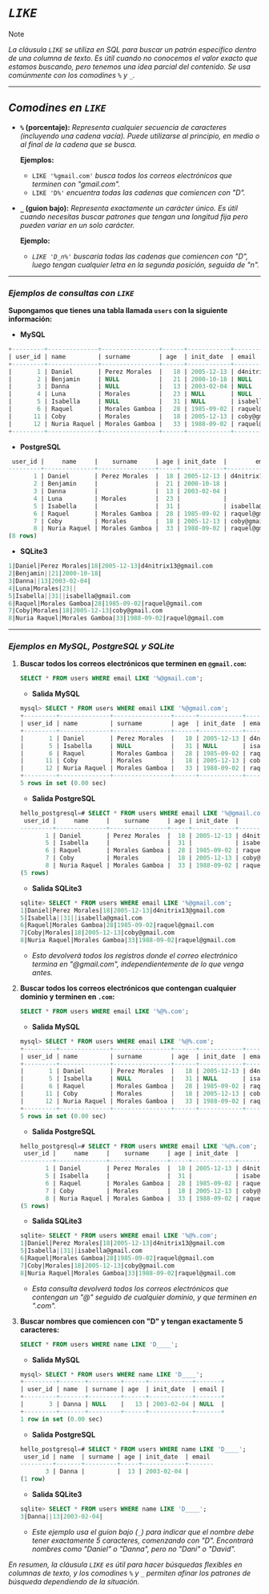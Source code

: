 <!-- Autor: Daniel Benjamin Perez Morales -->
<!-- GitHub: https://github.com/DanielPerezMoralesDev13 -->
<!-- Correo electrónico: danielperezdev@proton.me -->

# ***`LIKE`***

> [!NOTE]
> *La cláusula `LIKE` se utiliza en SQL para buscar un patrón específico dentro de una columna de texto. Es útil cuando no conocemos el valor exacto que estamos buscando, pero tenemos una idea parcial del contenido. Se usa comúnmente con los comodines `%` y `_`.*

---

## ***Comodines en `LIKE`***

- **`%` (porcentaje):** *Representa cualquier secuencia de caracteres (incluyendo una cadena vacía). Puede utilizarse al principio, en medio o al final de la cadena que se busca.*
  
  **Ejemplos:**
  - `LIKE '%gmail.com'` *busca todos los correos electrónicos que terminen con "gmail.com".*
  - `LIKE 'D%'` *encuentra todas las cadenas que comiencen con "D".*

- **`_` (guion bajo):** *Representa exactamente un carácter único. Es útil cuando necesitas buscar patrones que tengan una longitud fija pero pueden variar en un solo carácter.*
  
  **Ejemplo:**
  - *`LIKE 'D_n%'` buscaría todas las cadenas que comiencen con "D", luego tengan cualquier letra en la segunda posición, seguida de "n".*

---

### ***Ejemplos de consultas con `LIKE`***

**Supongamos que tienes una tabla llamada `users` con la siguiente información:**

- **MySQL**

```sql
+---------+--------------+----------------+------+------------+----------------------+
| user_id | name         | surname        | age  | init_date  | email                |
+---------+--------------+----------------+------+------------+----------------------+
|       1 | Daniel       | Perez Morales  |   18 | 2005-12-13 | d4nitrix13@gmail.com |
|       2 | Benjamin     | NULL           |   21 | 2000-10-18 | NULL                 |
|       3 | Danna        | NULL           |   13 | 2003-02-04 | NULL                 |
|       4 | Luna         | Morales        |   23 | NULL       | NULL                 |
|       5 | Isabella     | NULL           |   31 | NULL       | isabella@gmail.com   |
|       6 | Raquel       | Morales Gamboa |   28 | 1985-09-02 | raquel@gmail.com     |
|      11 | Coby         | Morales        |   18 | 2005-12-13 | coby@gmail.com       |
|      12 | Nuria Raquel | Morales Gamboa |   33 | 1988-09-02 | raquel@gmail.com     |
+---------+--------------+----------------+------+------------+----------------------+
```

- **PostgreSQL**

```sql
 user_id |     name     |    surname     | age | init_date  |        email
---------+--------------+----------------+-----+------------+----------------------
       1 | Daniel       | Perez Morales  |  18 | 2005-12-13 | d4nitrix13@gmail.com
       2 | Benjamin     |                |  21 | 2000-10-18 |
       3 | Danna        |                |  13 | 2003-02-04 |
       4 | Luna         | Morales        |  23 |            |
       5 | Isabella     |                |  31 |            | isabella@gmail.com
       6 | Raquel       | Morales Gamboa |  28 | 1985-09-02 | raquel@gmail.com
       7 | Coby         | Morales        |  18 | 2005-12-13 | coby@gmail.com
       8 | Nuria Raquel | Morales Gamboa |  33 | 1988-09-02 | raquel@gmail.com
(8 rows)
```

- **SQLite3**

```sql
1|Daniel|Perez Morales|18|2005-12-13|d4nitrix13@gmail.com
2|Benjamin||21|2000-10-18|
3|Danna||13|2003-02-04|
4|Luna|Morales|23||
5|Isabella||31||isabella@gmail.com
6|Raquel|Morales Gamboa|28|1985-09-02|raquel@gmail.com
7|Coby|Morales|18|2005-12-13|coby@gmail.com
8|Nuria Raquel|Morales Gamboa|33|1988-09-02|raquel@gmail.com
```

---

### ***Ejemplos en MySQL, PostgreSQL y SQLite***

1. **Buscar todos los correos electrónicos que terminen en `@gmail.com`:**

   ```sql
   SELECT * FROM users WHERE email LIKE '%@gmail.com';
   ```

    - **Salida MySQL**

    ```sql
    mysql> SELECT * FROM users WHERE email LIKE '%@gmail.com';
    +---------+--------------+----------------+------+------------+----------------------+
    | user_id | name         | surname        | age  | init_date  | email                |
    +---------+--------------+----------------+------+------------+----------------------+
    |       1 | Daniel       | Perez Morales  |   18 | 2005-12-13 | d4nitrix13@gmail.com |
    |       5 | Isabella     | NULL           |   31 | NULL       | isabella@gmail.com   |
    |       6 | Raquel       | Morales Gamboa |   28 | 1985-09-02 | raquel@gmail.com     |
    |      11 | Coby         | Morales        |   18 | 2005-12-13 | coby@gmail.com       |
    |      12 | Nuria Raquel | Morales Gamboa |   33 | 1988-09-02 | raquel@gmail.com     |
    +---------+--------------+----------------+------+------------+----------------------+
    5 rows in set (0.00 sec)
    ```

    - **Salida PostgreSQL**

    ```sql
    hello_postgresql=# SELECT * FROM users WHERE email LIKE '%@gmail.com';
     user_id |     name     |    surname     | age | init_date  |        email
    ---------+--------------+----------------+-----+------------+----------------------
           1 | Daniel       | Perez Morales  |  18 | 2005-12-13 | d4nitrix13@gmail.com
           5 | Isabella     |                |  31 |            | isabella@gmail.com
           6 | Raquel       | Morales Gamboa |  28 | 1985-09-02 | raquel@gmail.com
           7 | Coby         | Morales        |  18 | 2005-12-13 | coby@gmail.com
           8 | Nuria Raquel | Morales Gamboa |  33 | 1988-09-02 | raquel@gmail.com
    (5 rows)
    ```

    - **Salida SQLite3**

    ```sql
    sqlite> SELECT * FROM users WHERE email LIKE '%@gmail.com';
    1|Daniel|Perez Morales|18|2005-12-13|d4nitrix13@gmail.com
    5|Isabella||31||isabella@gmail.com
    6|Raquel|Morales Gamboa|28|1985-09-02|raquel@gmail.com
    7|Coby|Morales|18|2005-12-13|coby@gmail.com
    8|Nuria Raquel|Morales Gamboa|33|1988-09-02|raquel@gmail.com
    ```

   - *Esto devolverá todos los registros donde el correo electrónico termina en "@gmail.com", independientemente de lo que venga antes.*

2. **Buscar todos los correos electrónicos que contengan cualquier dominio y terminen en `.com`:**

   ```sql
   SELECT * FROM users WHERE email LIKE '%@%.com';
   ```

    - **Salida MySQL**

    ```sql
    mysql> SELECT * FROM users WHERE email LIKE '%@%.com';
    +---------+--------------+----------------+------+------------+----------------------+
    | user_id | name         | surname        | age  | init_date  | email                |
    +---------+--------------+----------------+------+------------+----------------------+
    |       1 | Daniel       | Perez Morales  |   18 | 2005-12-13 | d4nitrix13@gmail.com |
    |       5 | Isabella     | NULL           |   31 | NULL       | isabella@gmail.com   |
    |       6 | Raquel       | Morales Gamboa |   28 | 1985-09-02 | raquel@gmail.com     |
    |      11 | Coby         | Morales        |   18 | 2005-12-13 | coby@gmail.com       |
    |      12 | Nuria Raquel | Morales Gamboa |   33 | 1988-09-02 | raquel@gmail.com     |
    +---------+--------------+----------------+------+------------+----------------------+
    5 rows in set (0.00 sec)
    ```

    - **Salida PostgreSQL**

    ```sql
    hello_postgresql=# SELECT * FROM users WHERE email LIKE '%@%.com';
     user_id |     name     |    surname     | age | init_date  |        email
    ---------+--------------+----------------+-----+------------+----------------------
           1 | Daniel       | Perez Morales  |  18 | 2005-12-13 | d4nitrix13@gmail.com
           5 | Isabella     |                |  31 |            | isabella@gmail.com
           6 | Raquel       | Morales Gamboa |  28 | 1985-09-02 | raquel@gmail.com
           7 | Coby         | Morales        |  18 | 2005-12-13 | coby@gmail.com
           8 | Nuria Raquel | Morales Gamboa |  33 | 1988-09-02 | raquel@gmail.com
    (5 rows)
    ```

    - **Salida SQLite3**

    ```sql
    sqlite> SELECT * FROM users WHERE email LIKE '%@%.com';
    1|Daniel|Perez Morales|18|2005-12-13|d4nitrix13@gmail.com
    5|Isabella||31||isabella@gmail.com
    6|Raquel|Morales Gamboa|28|1985-09-02|raquel@gmail.com
    7|Coby|Morales|18|2005-12-13|coby@gmail.com
    8|Nuria Raquel|Morales Gamboa|33|1988-09-02|raquel@gmail.com
    ```

   - *Esta consulta devolverá todos los correos electrónicos que contengan un "@" seguido de cualquier dominio, y que terminen en ".com".*

3. **Buscar nombres que comiencen con "D" y tengan exactamente 5 caracteres:**

   ```sql
   SELECT * FROM users WHERE name LIKE 'D____';
   ```

    - **Salida MySQL**

    ```sql
    mysql> SELECT * FROM users WHERE name LIKE 'D____';
    +---------+-------+---------+------+------------+-------+
    | user_id | name  | surname | age  | init_date  | email |
    +---------+-------+---------+------+------------+-------+
    |       3 | Danna | NULL    |   13 | 2003-02-04 | NULL  |
    +---------+-------+---------+------+------------+-------+
    1 row in set (0.00 sec)
    ```

    - **Salida PostgreSQL**

    ```sql
    hello_postgresql=# SELECT * FROM users WHERE name LIKE 'D____';
     user_id | name  | surname | age | init_date  | email
    ---------+-------+---------+-----+------------+-------
           3 | Danna |         |  13 | 2003-02-04 |
    (1 row)
    ```

    - **Salida SQLite3**

    ```sql
    sqlite> SELECT * FROM users WHERE name LIKE 'D____';
    3|Danna||13|2003-02-04|
    ```

   - *Este ejemplo usa el guion bajo (`_`) para indicar que el nombre debe tener exactamente 5 caracteres, comenzando con "D". Encontrará nombres como "Daniel" o "Danna", pero no "Dani" o "David".*

*En resumen, la cláusula `LIKE` es útil para hacer búsquedas flexibles en columnas de texto, y los comodines `%` y `_` permiten afinar los patrones de búsqueda dependiendo de la situación.*

